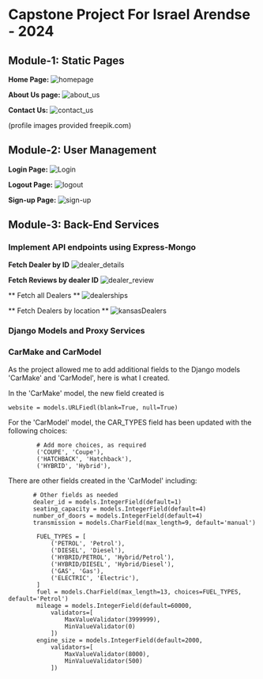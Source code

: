 # Capstone Project For Israel Arendse - 2024


## Module-1: Static Pages

**Home Page:**
![homepage](https://github.com/user-attachments/assets/06315162-1cd5-40a4-ae09-ffc3a11cb226)

**About Us page:**
![about_us](https://github.com/user-attachments/assets/1b03d496-48b2-432a-9348-a10f6c7848b4)

**Contact Us:**
![contact_us](https://github.com/user-attachments/assets/cbbc8458-fe12-44df-b48e-64784a4a89db)


(profile images provided freepik.com)


## Module-2: User Management

**Login Page:**
![Login](https://github.com/user-attachments/assets/e7d64ced-e780-4fa7-a2ea-78249bba1047)

**Logout Page:**
![logout](https://github.com/user-attachments/assets/b0201008-55a2-423f-ab44-b0ad19065518)

**Sign-up Page:**
![sign-up](https://github.com/user-attachments/assets/00434229-e72f-4321-8c4b-02020e0d34bf)


## Module-3: Back-End Services

### Implement API endpoints using Express-Mongo

**Fetch Dealer by ID**
![dealer_details](https://github.com/user-attachments/assets/1028bf70-80a5-42ae-910e-877c7ea2f947)

**Fetch Reviews by dealer ID**
![dealer_review](https://github.com/user-attachments/assets/741e7626-8499-4ff2-8e89-9be20f6b5745)

** Fetch all Dealers **
![dealerships](https://github.com/user-attachments/assets/5838e850-9a10-479d-b086-4adaaacc0a65)

** Fetch Dealers by location **
![kansasDealers](https://github.com/user-attachments/assets/efda8b58-b4bc-4040-9cca-ba5631778af9)

### Django Models and Proxy Services

### CarMake and CarModel

As the project allowed me to add additional fields to the Django models 'CarMake' and 'CarModel', here is what I created.

In the 'CarMake' model, the new field created is 

```
website = models.URLFiedl(blank=True, null=True)
```

For the 'CarModel' model, the CAR_TYPES field has been updated with the following choices:

```
        # Add more choices, as required
        ('COUPE', 'Coupe'),
        ('HATCHBACK', 'Hatchback'),
        ('HYBRID', 'Hybrid'),
```

There are other fields created in the 'CarModel' including:

```
       # Other fields as needed
       dealer_id = models.IntegerField(default=1)
       seating_capacity = models.IntegerField(default=4)
       number_of_doors = models.IntegerField(default=4)
       transmission = models.CharField(max_length=9, default='manual')

        FUEL_TYPES = [
            ('PETROL', 'Petrol'),
            ('DIESEL', 'Diesel'),
            ('HYBRID/PETROL', 'Hybrid/Petrol'),
            ('HYBRID/DIESEL', 'Hybrid/Diesel'),
            ('GAS', 'Gas'),
            ('ELECTRIC', 'Electric'),
        ]
        fuel = models.CharField(max_length=13, choices=FUEL_TYPES, default='Petrol')
        mileage = models.IntegerField(default=60000,
            validators=[
                MaxValueValidator(3999999),
                MinValueValidator(0)
            ])
        engine_size = models.IntegerField(default=2000,
            validators=[
                MaxValueValidator(8000),
                MinValueValidator(500)
            ])
```
